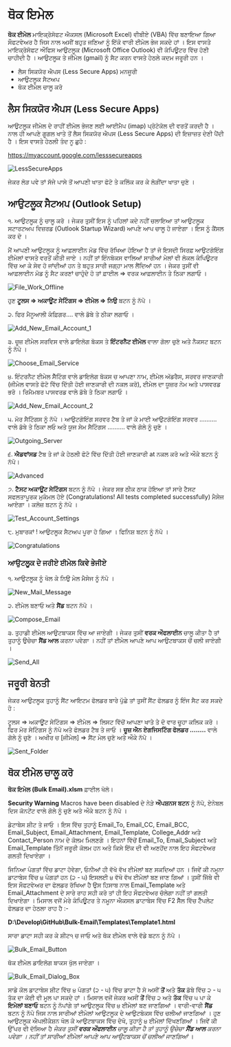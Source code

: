 # ਥੋਕ ਇਮੇਲ

**ਥੋਕ ਈਮੇਲ** ਮਾਇਕ੍ਰੋਸੋਫਟ ਐਕਸਲ (Microsoft Excel) ਵੀਬੀਏ (VBA) ਵਿੱਚ ਬਣਾਇਆ ਗਿਆ ਸੌਫਟਵੇਅਰ ਹੈ ਜਿਸ ਨਾਲ ਅਸੀਂ ਬਹੁਤ ਜਣਿਆ ਨੂੰ ਇੱਕੋ ਵਾਰੀ ਈਮੇਲ ਭੇਜ ਸਕਦੇ ਹਾਂ । ਇਸ ਵਾਸਤੇ ਮਾਇਕ੍ਰੋਸੋਫਟ ਔਫਿਸ ਆਉਟਲੂਕ (Microsoft Office Outlook) ਵੀ ਕੰਪਿਊਟਰ ਵਿੱਚ ਹੋਣੀ ਚਾਹੀਦੀ ਹੈ । ਆਉਟਲੂਕ ਤੇ ਜੀਮੇਲ (gmail) ਨੂੰ ਸੈਟ ਕਰਨ ਵਾਸਤੇ ਹੇਠਲੇ ਕਦਮ ਜਰੂਰੀ ਹਨ ।

- ਲੈਸ ਸਿਕਯੋਰ ਐਪਸ (Less Secure Apps) ਮਨਜੂਰੀ
- ਆਉਟਲੂਕ ਸੈਟਅਪ
- ਥੋਕ ਈਮੇਲ ਚਾਲੂ ਕਰੋ

## ਲੈਸ ਸਿਕਯੋਰ ਐਪਸ (Less Secure Apps)

ਆਉਟਲੂਕ ਜੀਮੇਲ ਦੇ ਰਾਹੀਂ ਈਮੇਲ ਭੇਜਣ ਲਈ ਆਈਮੈਪ (imap) ਪ੍ਰੋਟੋਕੋਲ ਦੀ ਵਰਤੋਂ ਕਰਦੀ ਹੈ । ਨਾਲ ਹੀ ਆਪਣੇ ਗੂਗਲ ਖਾਤੇ ਤੋਂ ਲੈਸ ਸਿਕਯੋਰ ਐਪਸ (Less Secure Apps) ਦੀ ਇਜ਼ਾਜ਼ਤ ਦੇਣੀ ਪੈਂਦੀ ਹੈ । ਇਸ ਵਾਸਤੇ ਹੇਠਲੀ ਤੰਦ ਨੂ ਛੁਹੋ :

https://myaccount.google.com/lesssecureapps

![LessSecureApps](/../master/Resources/Less_Secure_Apps.png?raw=true "LessSecureApps")

ਜੇਕਰ ਲੋੜ ਪਵੇ ਤਾਂ ਸੱਜੇ ਪਾਸੇ ਤੋਂ ਆਪਣੀ ਖਾਤਾ ਫੋਟੋ ਤੇ ਕਲਿੱਕ ਕਰ ਕੇ ਲੋੜੀਂਦਾ ਖਾਤਾ ਚੁਣੋ ।

## ਆਉਟਲੂਕ ਸੈਟਅਪ (Outlook Setup)

੧. ਆਉਟਲੂਕ ਨੂੰ ਚਾਲੂ ਕਰੋ । ਜੇਕਰ ਤੁਸੀਂ ਇਸ ਨੂੰ ਪਹਿਲਾਂ ਕਦੇ ਨਹੀਂ ਚਲਾਇਆ ਤਾਂ ਆਉਟਲੂਕ ਸਟਾਰਟਅਪ ਵਿਜ਼ਰਡ (Outlook Startup Wizard) ਆਪਣੇ ਆਪ ਚਾਲੂ ਹੋ ਜਾਏਗਾ । ਇਸ ਨੂੰ ਕੈਂਸਲ ਕਰ ਦੋ ।

ਮੈਂ ਆਪਣੀ ਆਉਟਲੂਕ ਨੂੰ ਆਫ਼ਲਾਈਨ ਮੋਡ ਵਿੱਚ ਰੱਖਿਆ ਹੋਇਆ ਹੈ ਤਾਂ ਜੋ ਇਸਦੀ ਸਿਰਫ਼ ਆਉਟਗੋਇੰਗ ਈਮੇਲਾਂ ਵਾਸਤੇ ਵਰਤੋਂ ਕੀਤੀ ਜਾਏ । ਨਹੀਂ ਤਾਂ ਇੰਨਬੋਕਸ ਵਾਲਿਆਂ ਸਾਰੀਆਂ ਮੇਲਾਂ ਵੀ ਲੋਕਲ ਕੰਪਿਊਟਰ ਵਿੱਚ ਆ ਕੇ ਸੇਵ ਹੋ ਜਾਂਦੀਆਂ ਹਨ ਤੇ ਬਹੁਤ ਸਾਰੀ ਜਗ੍ਹਾ ਮਾਲ ਲੈਂਦਿਆਂ ਹਨ । ਜੇਕਰ ਤੁਸੀਂ ਵੀ ਆਫ਼ਲਾਈਨ ਮੋਡ ਨੂੰ ਸੈਟ ਕਰਣਾਂ ਚਾਹੁੰਦੇ ਹੋ ਤਾਂ ਫ਼ਾਈਲ => ਵਰਕ ਆਫ਼ਲਾਈਨ ਤੇ ਠਿਕਾ ਲਗਾਓ ।

![File_Work_Offline](/../master/Resources/File_Work_Offline.png?raw=true "File_Work_Offline")

ਹੁਣ **ਟੂਲਸ => ਅਕਾਊਂਟ ਸੇਟਿੰਗਸ => ਈਮੇਲ => ਨਿਉ** ਬਟਨ ਨੂੰ ਨੱਪੋ । 

੨. ਫਿਰ ਮੈਨੂਆਲੀ ਕੰਫ਼ਿਗਰ.... ਵਾਲੇ ਡੱਬੇ ਤੇ ਠੀਕਾ ਲਗਾਓ ।

![Add_New_Email_Account_1](/../master/Resources/Add_New_Email_Account_1.png?raw=true "Add New Email Account 1")

੩. ਚੂਜ਼ ਈਮੇਲ ਸਰਵਿਸ ਵਾਲੇ ਡਾਇਲੋਗ ਬੋਕਸ ਤੇ **ਇੰਟਰਨੈਟ ਈਮੇਲ** ਵਾਲਾ ਗੋਲਾ ਚੁਣੋ ਅਤੇ ਨੈਕਸਟ ਬਟਨ ਨੂੰ ਨੱਪੋ ।

![Choose_Email_Service](/../master/Resources/Choose_Email_Service.png?raw=true "Choose Email Service")

੪. ਇੰਟਰਨੈਟ ਈਮੇਲ ਸੈੱਟਿੰਗ ਵਾਲੇ ਡਾਇਲੋਗ ਬੋਕਸ ਚ ਆਪਣਾ ਨਾਮ, ਈਮੇਲ ਅੱਡਰੈਸ, ਸਰਵਰ ਜਾਣਕਾਰੀ (ਜੀਮੇਲ ਵਾਸਤੇ ਫੋਟੋ ਵਿੱਚ ਦਿੱਤੀ ਹੋਈ ਜਾਣਕਾਰੀ ਦੀ ਨਕਲ ਕਰੋ), ਈਮੇਲ ਦਾ ਯੂਜ਼ਰ ਨੇਮ ਅਤੇ ਪਾਸਵਰਡ ਭਰੋ । ਰਿਮੈਮਬਰ ਪਾਸਵਰਡ ਵਾਲੇ ਡੱਬੇ ਤੇ ਠਿਕਾ ਲਗਾਓ । 

![Add_New_Email_Account_2](/../master/Resources/Add_New_Email_Account_2.png?raw=true "Add New Email Account 2")

੫. ਮੋਰ ਸੈਟਿੰਗਸ ਨੂੰ ਨੱਪੋ । ਆਉਟਗੋਇੰਗ ਸਰਵਰ ਟੈਬ ਤੇ ਜਾਂ ਕੇ ਮਾਈ ਆਉਟਗੋਇੰਗ ਸਰਵਰ .......... ਵਾਲੇ ਡੱਬੇ ਤੇ ਠਿਕਾ ਲਓ ਅਤੇ ਯੂਜ ਸੇਮ ਸੈਟਿੰਗਸ .......... ਵਾਲੇ ਗੋਲੇ ਨੂੰ ਚੁਣੋ ।  

![Outgoing_Server](/../master/Resources/Outgoing_Server.png?raw=true "Outgoing Server")

੬. **ਐਡਵਾਂਸਡ** ਟੈਬ ਤੇ ਜਾਂ ਕੇ ਹੇਠਲੀ ਫੋਟੋ ਵਿੱਚ ਦਿੱਤੀ ਹੋਈ ਜਾਣਕਾਰੀ at ਨਕਲ ਕਰੋ ਅਤੇ ਔਕੇ ਬਟਨ ਨੂੰ ਨੱਪੋ।  

![Advanced](/../master/Resources/Advanced.png?raw=true "Advanced")

੭. **ਟੈਸਟ ਅਕਾਊਂਟ ਸੇਟਿੰਗਸ** ਬਟਨ ਨੂੰ ਨੱਪੋ । ਜੇਕਰ ਸਭ ਠੀਕ ਠਾਕ ਹੋਇਆ ਤਾਂ ਸਾਰੇ ਟੈਸਟ ਸਫਲਤਾਪੂਰਕ ਮੁਕੰਮਲ ਹੋਏ (Congratulations! All tests completed successfully) ਮੈਸੇਜ ਆਏਗਾ । ਕਲੋਜ਼ ਬਟਨ ਨੂੰ ਨੱਪੋ । 

![Test_Account_Settings](/../master/Resources/Test_Account_Settings.png?raw=true "Test Account Settings")

੮. ਮੁਬਾਰਕਾਂ ! ਆਉਟਲੂਕ ਸੈਟਅਪ ਪੂਰਾ ਹੋ ਗਿਆ । ਫਿਨਿਸ਼ ਬਟਨ ਨੂੰ ਨੱਪੋ ।

![Congratulations](/../master/Resources/Congratulations.png?raw=true "Congratulations")

### ਆਉਟਲੂਕ ਦੇ ਜਰੀਏ ਈਮੇਲ ਕਿਵੇ ਭੇਜੀਏ
੧. ਆਉਟਲੂਕ ਨੂੰ ਖੋਲ ਕੇ ਨਿਉ ਮੇਲ ਮੈਸੇਜ ਨੂੰ ਨੱਪੋ । 

![New_Mail_Message](/../master/Resources/New_Mail_Message.png?raw=true "New Mail Message")

੨. ਈਮੇਲ ਬਣਾਓ ਅਤੇ **ਸੈਂਡ** ਬਟਨ ਨੱਪੋ ।

![Compose_Email](/../master/Resources/Compose_Email.png?raw=true "Compose Email")

੩. ਤੁਹਾਡੀ ਈਮੇਲ ਆਉਟਬਾਕਸ ਵਿੱਚ ਆ ਜਾਏਗੀ । ਜੇਕਰ ਤੁਸੀਂ **ਵਰਕ ਔਫਲਾਈਨ** ਚਾਲੂ ਕੀਤਾ ਹੈ ਤਾਂ ਤੁਹਾਨੂੰ ਉਚੇਚਾ **ਸੈਂਡ ਆਲ** ਕਰਨਾ ਪਵੇਗਾ । ਨਹੀਂ ਤਾਂ ਈਮੇਲ ਆਪਣੇ ਆਪ ਆਉਟਬਾਕਸ ਚੋਂ ਚਲੀ ਜਾਏਗੀ ।

![Send_All](/../master/Resources/Send_All.png?raw=true "Send All")

## ਜਰੂਰੀ ਬੇਨਤੀ 
ਜੇਕਰ ਆਉਟਲੂਕ ਤੁਹਾਨੂੰ ਸੈਂਟ ਆਇਟਮ ਫੋਲਡਰ ਬਾਰੇ ਪੁੱਛੇ ਤਾਂ ਤੁਸੀਂ ਸੈਂਟ ਫੋਲਡਰ ਨੂੰ ਇੰਜ ਸੈਟ ਕਰ ਸਕਦੇ ਹੋ :

ਟੂਲਸ => ਅਕਾਊਂਟ ਸੇਟਿੰਗਸ => ਈਮੇਲ => ਲਿਸਟ ਵਿੱਚੋਂ ਆਪਣਾ ਖਾਤੇ ਤੇ ਦੋ ਵਾਰ ਚੂਹਾ ਕਲਿਕ ਕਰੋ । ਫਿਰ ਮੋਰ ਸੇਟਿੰਗਸ ਨੂੰ ਨੱਪੋ ਅਤੇ ਫੋਲਡਰ ਟੈਬ ਤੇ ਜਾਓ । **ਚੂਜ਼ ਐਨ ਏਗਜਿਸਟਿੰਗ ਫੋਲਡਰ ........** ਵਾਲੇ ਗੋਲੇ ਨੂੰ ਚੁਣੋ । ਅਖੀਰ ਚ [ਜੀਮੇਲ] => ਸੈਂਟ ਮੇਲ ਚੁਣੋ ਅਤੇ ਔਕੇ ਨੱਪੋ ।

![Sent_Folder](/../master/Resources/Sent_Folder.png?raw=true "Sent Folder")

## ਥੋਕ ਈਮੇਲ ਚਾਲੂ ਕਰੋ
**ਥੋਕ ਇਮੇਲ (Bulk Email).xlsm** ਫ਼ਾਈਲ ਖੋਲੋ।

**Security Warning** Macros have been disabled ਦੇ ਨੇੜੇ **ਔਪਸ਼ਨਸ ਬਟਨ** ਨੂੰ ਨੱਪੋ, ਏਨੇਬਲ ਦਿਸ ਕੋਨਟੇਂਟ ਵਾਲੇ ਗੋਲੇ ਨੂੰ ਚੁਣੋ ਅਤੇ ਔਕੇ ਬਟਨ ਨੂੰ ਨੱਪੋ । 

ਡੇਟਾਬੇਸ ਸ਼ੀਟ ਤੇ ਜਾਓ । ਇਸ ਵਿੱਚ ਤੁਹਾਨੂੰ Email_To, Email_CC, Email_BCC, Email_Subject, Email_Attachment, Email_Template, College_Addr ਅਤੇ Contact_Person ਨਾਮ ਦੇ ਕੋਲਮ ਮਿਲਣਗੇ । ਇਹਨਾਂ ਵਿੱਚੋਂ Email_To, Email_Subject ਅਤੇ Email_Template ਤਿੰਨੋਂ ਜਰੂਰੀ ਕੋਲਮ ਹਨ ਅਤੇ ਕਿਸੇ ਇੱਕ ਦੀ ਵੀ ਅਣਹੋਂਦ ਨਾਲ ਇਹ ਸੌਫਟਵੇਅਰ ਗਲਤੀ ਦਿਖਾਏਗਾ ।

ਜਿਨਿਆ ਪੰਗਤਾਂ ਵਿੱਚ ਡਾਟਾ ਹੋਵੇਗਾ, ਓਨੀਆਂ ਹੀ ਵੱਖੋ ਵੱਖ ਈਮੇਲਾਂ ਬਣ ਸਕਦਿਆਂ ਹਨ । ਜਿਵੇਂ ਕੀ ਨਮੂਨਾ ਡਾਟਾਬੇਸ ਵਿੱਚ ੪ ਪੰਗਤਾਂ ਹਨ (੨ - ੫) ਇਸਲਈ ੪ ਵੱਖੋ ਵੱਖ ਈਮੇਲਾਂ ਬਣ ਜਾਣ ਗਿਆਂ । ਤੁਸੀਂ ਜਿੱਥੇ ਵੀ ਇਸ ਸੌਫਟਵੇਅਰ ਦਾ ਫੋਲਡਰ ਰੱਖਿਆ ਹੈ ਉਸ ਹਿਸਾਬ ਨਾਲ Email_Template ਅਤੇ Email_Attachment ਦੇ ਸਾਰੇ ਰਾਹ ਸਹੀ ਕਰੋ ਤਾਂ ਹੀ ਇਹ ਸੌਫਟਵੇਅਰ ਚੱਲੇਗਾ ਨਹੀਂ ਤਾਂ ਗਲਤੀ ਦਿਖਾਏਗਾ । ਮਿਸਾਲ ਵਜੋਂ ਮੇਰੇ ਕੰਪਿਊਟਰ ਤੇ ਨਮੂਨਾ ਐਕਸਲ ਡਾਟਾਬੇਸ ਵਿੱਚ F2 ਸੈੱਲ ਵਿੱਚ ਟੈੰਪਲੇਟ ਫੋਲਡਰ ਦਾ ਹੇਠਲਾ ਰਾਹ ਹੈ :-

**D:\Develop\GitHub\Bulk-Email\Templates\Template1.html**

ਸਾਰਾ ਡਾਟਾ ਸਹੀ ਕਰ ਕੇ ਸ਼ੀਟ੧ ਚ ਜਾਓ ਅਤੇ ਥੋਕ ਈਮੇਲ ਵਾਲੇ ਵੱਡੇ ਬਟਨ ਨੂੰ ਨੱਪੋ । 

![Bulk_Email_Button](/../master/Resources/Bulk_Email_Button.png?raw=true "Bulk_Email_Button")

ਥੋਕ ਈਮੇਲ ਡਾਇਲੋਗ ਬਾਕਸ ਖੁੱਲ ਜਾਏਗਾ । 

![Bulk_Email_Dialog_Box](/../master/Resources/Bulk_Email_Dialog_Box.png?raw=true "Bulk_Email_Dialog_Box")

ਸਾਡੇ ਕੋਲ ਡਾਟਾਬੇਸ ਸ਼ੀਟ ਵਿੱਚ ੪ ਪੰਗਤਾਂ (੨ - ੫) ਵਿੱਚ ਡਾਟਾ ਹੈ ਸੋ ਅਸੀਂ **ਤੋਂ** ਅਤੇ **ਤੱਕ** ਡੱਬੇ ਵਿੱਚ ੨ - ੫ ਤੱਕ ਦਾ ਕੋਈ ਵੀ ਮੂਲ ਪਾ ਸਕਦੇ ਹਾਂ । ਮਿਸਾਲ ਵਜੋਂ ਜੇਕਰ ਅਸੀਂ **ਤੋਂ** ਵਿੱਚ ੨ ਅਤੇ **ਤੱਕ** ਵਿੱਚ ੫ ਪਾ ਕੇ  **ਇਮੇਲਾਂ ਬਣਾਓ** ਬਟਨ ਨੂੰ ਨੱਪਾਂਗੇ ਤਾਂ ਆਉਟਲੂਕ ਵਿੱਚ ੪ ਈਮੇਲਾਂ ਬਣ ਜਾਣਗਿਆਂ । ਵਾਰੀ-ਵਾਰੀ **ਸੈਂਡ** ਬਟਨ ਨੂੰ ਨੱਪੋ ਜਿਸ ਨਾਲ ਸਾਰੀਆਂ ਈਮੇਲਾਂ ਆਉਟਲੂਕ ਦੇ ਆਉਟਬੋਕਸ ਵਿੱਚ ਚਲੀਆਂ ਜਾਣਗਿਆਂ । ਹੁਣ ਆਉਟਲੂਕ ਐਪਲੀਕੇਸ਼ਨ ਖੋਲ ਕੇ ਆਉਟਬਾਕਸ ਵਿੱਚ ਦੇਖੋ, ਤੁਹਾਨੂੰ ੪ ਈਮੇਲਾਂ ਦਿੱਖਣਗਿਆਂ । ਜਿਵੇਂ ਕੀ ਉੱਪਰ ਵੀ ਦੱਸਿਆ ਹੈ *ਜੇਕਰ ਤੁਸੀਂ **ਵਰਕ ਔਫਲਾਈਨ** ਚਾਲੂ ਕੀਤਾ ਹੈ ਤਾਂ ਤੁਹਾਨੂੰ ਉਚੇਚਾ **ਸੈਂਡ ਆਲ** ਕਰਨਾ ਪਵੇਗਾ । ਨਹੀਂ ਤਾਂ ਸਾਰੀਆਂ ਈਮੇਲਾਂ ਆਪਣੇ ਆਪ ਆਉਟਬਾਕਸ ਚੋਂ ਚਲੀਆਂ ਜਾਣਗਿਆਂ* ।
